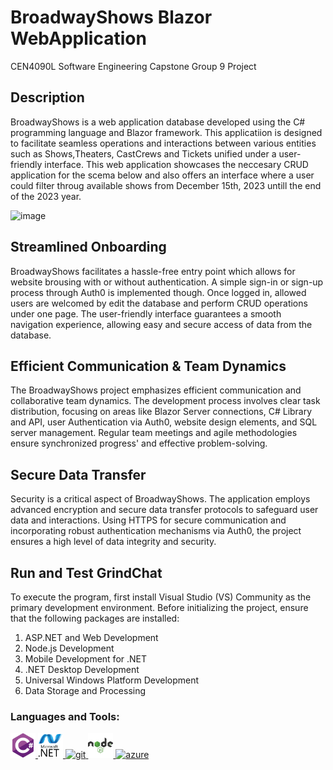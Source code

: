 # BroadwayShows Blazor WebApplication 

CEN4090L Software Engineering Capstone Group 9 Project

## Description

BroadwayShows is a web application database developed 
using the C# programming language and Blazor framework. This applicatiion is designed to facilitate seamless 
operations and interactions between various entities such as Shows,Theaters, CastCrews and Tickets 
unified under a user-friendly interface. This web application showcases the neccesary CRUD application for 
the scema below and also offers an interface where a user could filter throug available shows from December 15th, 2023 
untill the end of the 2023 year. 

![image](https://github.com/oteomamo/BroadwayShows-CEN4090L/assets/79421585/43dd09e1-dabb-48c6-a72e-0494418bd979)


## Streamlined Onboarding

BroadwayShows facilitates a hassle-free entry point which allows for website brousing with or without authentication.
A simple sign-in or sign-up process through Auth0 is implemented though. Once logged in, allowed users are welcomed by 
edit the database and perform CRUD operations under one page. The user-friendly interface guarantees a smooth 
navigation experience, allowing easy and secure access of data from the database.

## Efficient Communication & Team Dynamics

The BroadwayShows project emphasizes efficient communication and collaborative team dynamics. The development process involves 
clear task distribution, focusing on areas like Blazor Server connections, C# Library and API, user Authentication via Auth0, 
website design elements, and SQL server management. Regular team meetings and agile methodologies ensure synchronized progress'
and effective problem-solving.

## Secure Data Transfer

Security is a critical aspect of BroadwayShows. The application employs advanced encryption and secure data transfer protocols 
to safeguard user data and interactions. Using HTTPS for secure communication and incorporating robust authentication mechanisms 
via Auth0, the project ensures a high level of data integrity and security.

## Run and Test GrindChat

To execute the program, first install Visual Studio (VS) Community as the primary development environment. 
Before initializing the project, ensure that the following packages are installed:

1. ASP.NET and Web Development
2. Node.js Development
3. Mobile Development for .NET
4. .NET Desktop Development
5. Universal Windows Platform Development
6. Data Storage and Processing



<h3 align="left">Languages and Tools:</h3>
 <a href="https://www.w3schools.com/cs/" target="_blank" rel="noreferrer"> <img src="https://raw.githubusercontent.com/devicons/devicon/master/icons/csharp/csharp-original.svg" alt="csharp" width="40" height="40"/> </a> <a href="https://dotnet.microsoft.com/" target="_blank" rel="noreferrer"> <img src="https://raw.githubusercontent.com/devicons/devicon/master/icons/dot-net/dot-net-original-wordmark.svg" alt="dotnet" width="40" height="40"/> </a> <a href="https://git-scm.com/" target="_blank" rel="noreferrer"> <img src="https://www.vectorlogo.zone/logos/git-scm/git-scm-icon.svg" alt="git" width="40" height="40"/> </a> <a href="https://nodejs.org" target="_blank" rel="noreferrer"> <img src="https://raw.githubusercontent.com/devicons/devicon/master/icons/nodejs/nodejs-original-wordmark.svg" alt="nodejs" width="40" height="40"/> </a> <a href="https://azure.microsoft.com/en-in/" target="_blank" rel="noreferrer"> <img src="https://www.vectorlogo.zone/logos/microsoft_azure/microsoft_azure-icon.svg" alt="azure" width="40" height="40"/> </a>   </p>
